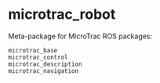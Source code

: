 # microtrac_robot
Meta-package for MicroTrac ROS packages:

    microtrac_base
    microtrac_control
    microtrac_description
    microtrac_navigation
